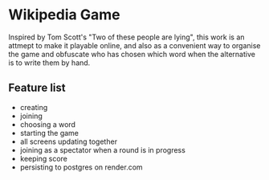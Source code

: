 # Wikipedia Game

Inspired by Tom Scott's "Two of these people are lying", this work is an attmept to make it playable online, and also as a convenient way to organise the game and obfuscate who has chosen which word when the alternative is to write them by hand.

## Feature list

- creating
- joining
- choosing a word
- starting the game
- all screens updating together
- joining as a spectator when a round is in progress
- keeping score
- persisting to postgres on render.com